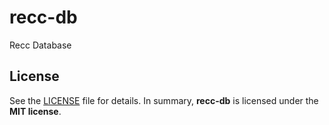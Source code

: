 # recc-db

Recc Database

## License

See the [LICENSE](./LICENSE) file for details. In summary,
**recc-db** is licensed under the **MIT license**.
